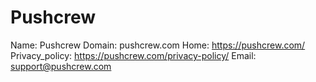 
# Pushcrew

Name: Pushcrew
Domain: pushcrew.com
Home: https://pushcrew.com/
Privacy_policy: https://pushcrew.com/privacy-policy/
Email: support@pushcrew.com

